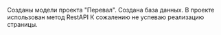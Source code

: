 Созданы модели проекта "Перевал".
Создана база данных.
В проекте использован метод RestAPI
К сожалению не успеваю реализацию страницы.
